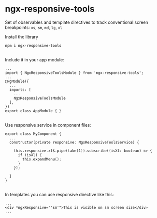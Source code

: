 # ngx-responsive-tools

Set of observables and template directives to track conventional screen breakpoints: `xs`, `sm`, `md`, `lg`, `xl`

Install the library
```
npm i ngx-responsive-tools
```

\
Include it in your app module:
```
...
import { NgxResponsiveToolsModule } from 'ngx-responsive-tools';
...
@NgModule({
  ...
  imports: [
    ...
    NgxResponsiveToolsModule
  ],
})
export class AppModule { }

```

\
Use responsive service in component files:

```
export class MyComponent {
  ...
  constructor(private responsive: NgxResponsiveToolsService) {
  
    this.responsive.xl$.pipe(take(1)).subscribe((isXl: boolean) => {
      if (isXl) {
        this.expandMenu();
      }
    });
    
  }  
}
```

\
In templates you can use responsive directive like this:
```
...
<div *ngxResponsive="'sm'">This is visible on sm screen size</div>
...
```
